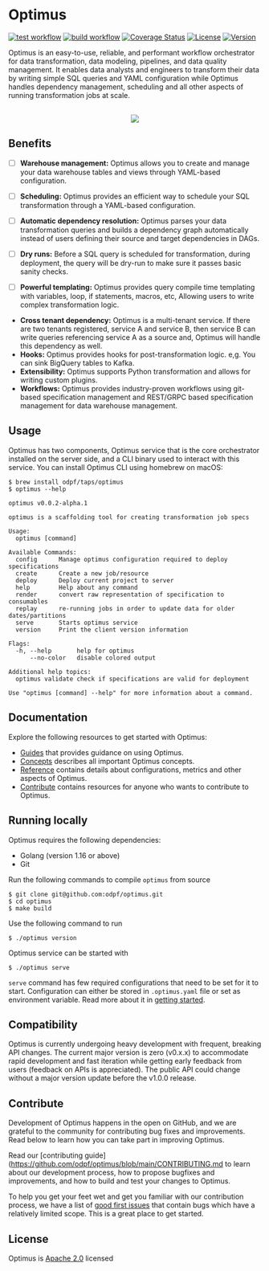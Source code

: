 # Optimus

[![test workflow](https://github.com/odpf/optimus/actions/workflows/test.yml/badge.svg)](https://github.com/odpf/optimus/actions/workflows/test.yml)
[![build workflow](https://github.com/odpf/optimus/actions/workflows/build.yml/badge.svg)](https://github.com/odpf/optimus/actions/workflows/build.yml)
[![Coverage Status](https://coveralls.io/repos/github/odpf/optimus/badge.svg?branch=main)](https://coveralls.io/github/odpf/optimus?branch=main)
[![License](https://img.shields.io/badge/License-Apache%202.0-blue.svg?logo=apache)](https://github.com/odpf/optimus/blob/main/LICENSE)
[![Version](https://img.shields.io/github/v/release/odpf/optimus?logo=semantic-release)](https://github.com/odpf/optimus/releases)

Optimus is an easy-to-use, reliable, and performant workflow orchestrator for data transformation, data modeling, pipelines, and data quality management. It enables data analysts and engineers to transform their data by writing simple SQL queries and YAML configuration while Optimus handles dependency management, scheduling and all other aspects of running transformation jobs at scale.

<p align="center" class="mt-5" style="margin-top:30px"><img src="https://github.com/odpf/optimus/raw/main/docs/static/img/optimus.svg" /></p>

## Benefits

- [ ] **Warehouse management:** Optimus allows you to create and manage your data warehouse tables and views through YAML-based configuration. 

- [ ] **Scheduling:** Optimus provides an efficient way to schedule your SQL transformation through a YAML-based configuration.

- [ ] **Automatic dependency resolution:** Optimus parses your data transformation queries and builds a dependency graph automatically instead of users defining their source and target dependencies in DAGs.

- [ ] **Dry runs:** Before a SQL query is scheduled for transformation, during deployment, the query will be dry-run to make sure it passes basic sanity checks.

- [ ] **Powerful templating:** Optimus provides query compile time templating with variables, loop, if statements, macros, etc, Allowing users to write complex transformation logic.

* **Cross tenant dependency:** Optimus is a multi-tenant service. If there are two tenants registered, service A and service B, then service B can write queries referencing service A as a source and, Optimus will handle this dependency as well.
* **Hooks:** Optimus provides hooks for post-transformation logic. e,g. You can sink BigQuery tables to Kafka.
* **Extensibility:** Optimus supports Python transformation and allows for writing custom plugins. 
* **Workflows:** Optimus provides industry-proven workflows using git-based specification management and REST/GRPC based specification management for data warehouse management.

## Usage

Optimus has two components, Optimus service that is the core orchestrator installed on the server side, and a CLI binary used to interact with this service. You can install Optimus CLI using homebrew on macOS:

```shell
$ brew install odpf/taps/optimus
$ optimus --help

optimus v0.0.2-alpha.1

optimus is a scaffolding tool for creating transformation job specs

Usage:
  optimus [command]

Available Commands:
  config      Manage optimus configuration required to deploy specifications
  create      Create a new job/resource
  deploy      Deploy current project to server
  help        Help about any command
  render      convert raw representation of specification to consumables
  replay      re-running jobs in order to update data for older dates/partitions
  serve       Starts optimus service
  version     Print the client version information

Flags:
  -h, --help       help for optimus
      --no-color   disable colored output

Additional help topics:
  optimus validate check if specifications are valid for deployment

Use "optimus [command] --help" for more information about a command.
```

## Documentation
Explore the following resources to get started with Optimus:

* [Guides](https://odpf.github.io/optimus/guides/create-job/) that provides guidance on using Optimus.
* [Concepts](https://odpf.github.io/optimus/concepts/overview/) describes all important Optimus concepts.
* [Reference](https://odpf.github.io/optimus/reference/api/) contains details about configurations, metrics and other aspects of Optimus.
* [Contribute](https://odpf.github.io/optimus/contribute/contributing/) contains resources for anyone who wants to contribute to Optimus.

## Running locally 

Optimus requires the following dependencies:
* Golang (version 1.16 or above)
* Git

Run the following commands to compile `optimus` from source
```shell
$ git clone git@github.com:odpf/optimus.git
$ cd optimus
$ make build
```
Use the following command to run
```shell
$ ./optimus version
```

Optimus service can be started with

```shell
$ ./optimus serve
```

`serve` command has few required configurations that need to be set for it to start. Configuration can either be stored
in `.optimus.yaml` file or set as environment variable. Read more about it in [getting started](https://odpf.github.io/optimus/getting-started/configuration/).


## Compatibility
Optimus is currently undergoing heavy development with frequent, breaking API changes. The current major version is zero (v0.x.x) to accommodate rapid development and fast iteration while getting early feedback from users (feedback on APIs is appreciated). The public API could change without a major version update before the v1.0.0 release.

## Contribute
Development of Optimus happens in the open on GitHub, and we are grateful to the community for contributing bug fixes and improvements. Read below to learn how you can take part in improving Optimus.

Read our [contributing guide](https://github.com/odpf/optimus/blob/main/CONTRIBUTING.md to learn about our development process, how to propose bugfixes and improvements, and how to build and test your changes to Optimus.

To help you get your feet wet and get you familiar with our contribution process, we have a list of [good first issues](https://github.com/odpf/optimus/labels/good%20first%20issue) that contain bugs which have a relatively limited scope. This is a great place to get started.

## License
Optimus is [Apache 2.0](LICENSE) licensed
